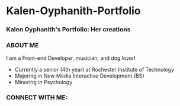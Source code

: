 # Kalen-Oyphanith-Portfolio

### Kalen Oyphanith's Portfolio: Her creations

### ABOUT ME
I am a Front-end Developer, musician, and dog lover!

- Currently a senior (4th year) at Rochester Institute of Technology
- Majoring in New Media Interactive Development (BS)
- Minoring in Psychology

### CONNECT WITH ME:

